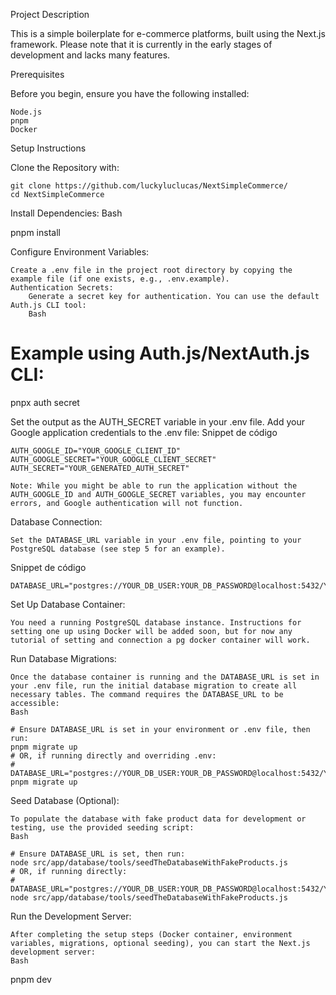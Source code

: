 Project Description

This is a simple boilerplate for e-commerce platforms, built using the Next.js framework. Please note that it is currently in the early stages of development and lacks many features.

Prerequisites

Before you begin, ensure you have the following installed:

    Node.js
    pnpm
    Docker

Setup Instructions

Clone the Repository with: 
    
    git clone https://github.com/luckyluclucas/NextSimpleCommerce/
    cd NextSimpleCommerce

Install Dependencies:
Bash

pnpm install

Configure Environment Variables:

    Create a .env file in the project root directory by copying the example file (if one exists, e.g., .env.example).
    Authentication Secrets:
        Generate a secret key for authentication. You can use the default Auth.js CLI tool:
        Bash

# Example using Auth.js/NextAuth.js CLI:
pnpx auth secret

Set the output as the AUTH_SECRET variable in your .env file.
Add your Google application credentials to the .env file:
Snippet de código

    AUTH_GOOGLE_ID="YOUR_GOOGLE_CLIENT_ID"
    AUTH_GOOGLE_SECRET="YOUR_GOOGLE_CLIENT_SECRET"
    AUTH_SECRET="YOUR_GENERATED_AUTH_SECRET"

    Note: While you might be able to run the application without the AUTH_GOOGLE_ID and AUTH_GOOGLE_SECRET variables, you may encounter errors, and Google authentication will not function.

Database Connection:

    Set the DATABASE_URL variable in your .env file, pointing to your PostgreSQL database (see step 5 for an example).

Snippet de código

    DATABASE_URL="postgres://YOUR_DB_USER:YOUR_DB_PASSWORD@localhost:5432/YOUR_DB_NAME"

Set Up Database Container:

    You need a running PostgreSQL database instance. Instructions for setting one up using Docker will be added soon, but for now any tutorial of setting and connection a pg docker container will work.

Run Database Migrations:

    Once the database container is running and the DATABASE_URL is set in your .env file, run the initial database migration to create all necessary tables. The command requires the DATABASE_URL to be accessible:
    Bash

    # Ensure DATABASE_URL is set in your environment or .env file, then run:
    pnpm migrate up
    # OR, if running directly and overriding .env:
    # DATABASE_URL="postgres://YOUR_DB_USER:YOUR_DB_PASSWORD@localhost:5432/YOUR_DB_NAME" pnpm migrate up

Seed Database (Optional):

    To populate the database with fake product data for development or testing, use the provided seeding script:
    Bash

    # Ensure DATABASE_URL is set, then run:
    node src/app/database/tools/seedTheDatabaseWithFakeProducts.js
    # OR, if running directly:
    # DATABASE_URL="postgres://YOUR_DB_USER:YOUR_DB_PASSWORD@localhost:5432/YOUR_DB_NAME" node src/app/database/tools/seedTheDatabaseWithFakeProducts.js

Run the Development Server:

    After completing the setup steps (Docker container, environment variables, migrations, optional seeding), you can start the Next.js development server:
    Bash

pnpm dev

